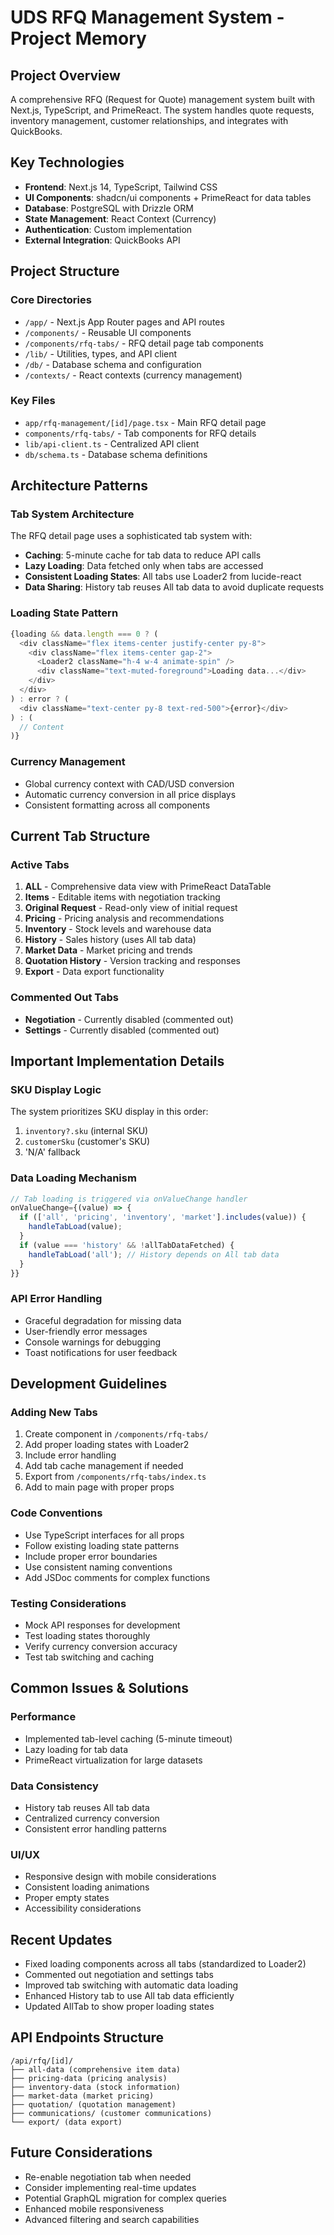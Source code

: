 # UDS RFQ Management System - Project Memory

## Project Overview
A comprehensive RFQ (Request for Quote) management system built with Next.js, TypeScript, and PrimeReact. The system handles quote requests, inventory management, customer relationships, and integrates with QuickBooks.

## Key Technologies
- **Frontend**: Next.js 14, TypeScript, Tailwind CSS
- **UI Components**: shadcn/ui components + PrimeReact for data tables
- **Database**: PostgreSQL with Drizzle ORM
- **State Management**: React Context (Currency)
- **Authentication**: Custom implementation
- **External Integration**: QuickBooks API

## Project Structure

### Core Directories
- `/app/` - Next.js App Router pages and API routes
- `/components/` - Reusable UI components
- `/components/rfq-tabs/` - RFQ detail page tab components
- `/lib/` - Utilities, types, and API client
- `/db/` - Database schema and configuration
- `/contexts/` - React contexts (currency management)

### Key Files
- `app/rfq-management/[id]/page.tsx` - Main RFQ detail page
- `components/rfq-tabs/` - Tab components for RFQ details
- `lib/api-client.ts` - Centralized API client
- `db/schema.ts` - Database schema definitions

## Architecture Patterns

### Tab System Architecture
The RFQ detail page uses a sophisticated tab system with:
- **Caching**: 5-minute cache for tab data to reduce API calls
- **Lazy Loading**: Data fetched only when tabs are accessed
- **Consistent Loading States**: All tabs use Loader2 from lucide-react
- **Data Sharing**: History tab reuses All tab data to avoid duplicate requests

### Loading State Pattern
```typescript
{loading && data.length === 0 ? (
  <div className="flex items-center justify-center py-8">
    <div className="flex items-center gap-2">
      <Loader2 className="h-4 w-4 animate-spin" />
      <div className="text-muted-foreground">Loading data...</div>
    </div>
  </div>
) : error ? (
  <div className="text-center py-8 text-red-500">{error}</div>
) : (
  // Content
)}
```

### Currency Management
- Global currency context with CAD/USD conversion
- Automatic currency conversion in all price displays
- Consistent formatting across all components

## Current Tab Structure

### Active Tabs
1. **ALL** - Comprehensive data view with PrimeReact DataTable
2. **Items** - Editable items with negotiation tracking
3. **Original Request** - Read-only view of initial request
4. **Pricing** - Pricing analysis and recommendations
5. **Inventory** - Stock levels and warehouse data
6. **History** - Sales history (uses All tab data)
7. **Market Data** - Market pricing and trends
8. **Quotation History** - Version tracking and responses
9. **Export** - Data export functionality

### Commented Out Tabs
- **Negotiation** - Currently disabled (commented out)
- **Settings** - Currently disabled (commented out)

## Important Implementation Details

### SKU Display Logic
The system prioritizes SKU display in this order:
1. `inventory?.sku` (internal SKU)
2. `customerSku` (customer's SKU)
3. 'N/A' fallback

### Data Loading Mechanism
```typescript
// Tab loading is triggered via onValueChange handler
onValueChange={(value) => {
  if (['all', 'pricing', 'inventory', 'market'].includes(value)) {
    handleTabLoad(value);
  }
  if (value === 'history' && !allTabDataFetched) {
    handleTabLoad('all'); // History depends on All tab data
  }
}}
```

### API Error Handling
- Graceful degradation for missing data
- User-friendly error messages
- Console warnings for debugging
- Toast notifications for user feedback

## Development Guidelines

### Adding New Tabs
1. Create component in `/components/rfq-tabs/`
2. Add proper loading states with Loader2
3. Include error handling
4. Add tab cache management if needed
5. Export from `/components/rfq-tabs/index.ts`
6. Add to main page with proper props

### Code Conventions
- Use TypeScript interfaces for all props
- Follow existing loading state patterns
- Include proper error boundaries
- Use consistent naming conventions
- Add JSDoc comments for complex functions

### Testing Considerations
- Mock API responses for development
- Test loading states thoroughly
- Verify currency conversion accuracy
- Test tab switching and caching

## Common Issues & Solutions

### Performance
- Implemented tab-level caching (5-minute timeout)
- Lazy loading for tab data
- PrimeReact virtualization for large datasets

### Data Consistency
- History tab reuses All tab data
- Centralized currency conversion
- Consistent error handling patterns

### UI/UX
- Responsive design with mobile considerations
- Consistent loading animations
- Proper empty states
- Accessibility considerations

## Recent Updates
- Fixed loading components across all tabs (standardized to Loader2)
- Commented out negotiation and settings tabs
- Improved tab switching with automatic data loading
- Enhanced History tab to use All tab data efficiently
- Updated AllTab to show proper loading states

## API Endpoints Structure
```
/api/rfq/[id]/
├── all-data (comprehensive item data)
├── pricing-data (pricing analysis)
├── inventory-data (stock information)
├── market-data (market pricing)
├── quotation/ (quotation management)
├── communications/ (customer communications)
└── export/ (data export)
```

## Future Considerations
- Re-enable negotiation tab when needed
- Consider implementing real-time updates
- Potential GraphQL migration for complex queries
- Enhanced mobile responsiveness
- Advanced filtering and search capabilities
